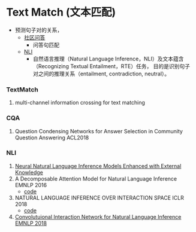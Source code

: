 # Text Match (文本匹配)
- 预测句子对的关系，
    - [社区问答](###cqa)
        - 问答句匹配
    - [NLI](###nli)
        - 自然语言推理（Natural Language Inference，NLI）及文本蕴含（Recognizing Textual Entailment，RTE）任务，
    目的是识别句子对之间的推理关系（entailment, contradiction, neutral）。

### TextMatch
1. multi-channel information crossing for text matching

### CQA
1. Question Condensing Networks for Answer Selection in Community Question Answering ACL2018

### NLI
1. [Neural Natural Language Inference Models Enhanced with External Knowledge](NeuralNaturalLanguageInferenceModelsEnhancedwithExternalKnowledge.md)
2. A Decomposable Attention Model for Natural Language Inference EMNLP 2016
    - [code](https://www.kaggle.com/lamdang/dl-models/code)
3. NATURAL LANGUAGE INFERENCE OVER INTERACTION SPACE ICLR 2018
    - [code](https://github.com/YerevaNN/DIIN-in-Keras)
4. [Convolutuional Interaction Network for Natural Language Inference EMNLP 2018](TextMatch/ConvolutuionalInteractionNetworkforNaturalLanguageInference.md)
